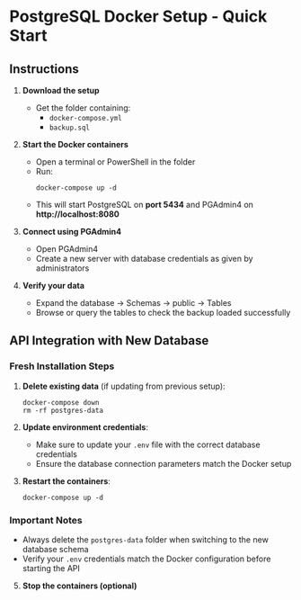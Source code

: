 # PostgreSQL Docker Setup - Quick Start

## Instructions

1. **Download the setup**
   - Get the folder containing:
     - `docker-compose.yml`
     - `backup.sql`

2. **Start the Docker containers**
   - Open a terminal or PowerShell in the folder
   - Run:
     ```
     docker-compose up -d
     ```
   - This will start PostgreSQL on **port 5434** and PGAdmin4 on **http://localhost:8080**

3. **Connect using PGAdmin4**
   - Open PGAdmin4
   - Create a new server with
   database credentials as given by administrators

4. **Verify your data**
   - Expand the database → Schemas → public → Tables
   - Browse or query the tables to check the backup loaded successfully

## API Integration with New Database

### Fresh Installation Steps
1. **Delete existing data** (if updating from previous setup):
   ```
   docker-compose down
   rm -rf postgres-data
   ```
   
2. **Update environment credentials**:
   - Make sure to update your `.env` file with the correct database credentials
   - Ensure the database connection parameters match the Docker setup

3. **Restart the containers**:
   ```
   docker-compose up -d
   ```

### Important Notes
- Always delete the `postgres-data` folder when switching to the new database schema
- Verify your `.env` credentials match the Docker configuration before starting the API

5. **Stop the containers (optional)**
